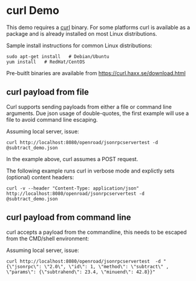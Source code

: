# curl Demo 

This demo requires a [curl](https://curl.haxx.se/) binary.
For some platforms curl is available as a package and is already installed on most Linux distributions.

Sample install instructions for common Linux distributions:

    sudo apt-get install   # Debian/Ubuntu
    yum install   # RedHat/CentOS

Pre-buitlt binaries are available from https://curl.haxx.se/download.html


## curl payload from file

Curl supports sending payloads from either a file or command line arguments.
Due json usage of double-quotes, the first example will use a file to avoid command line escaping.

Assuming local server, issue:

    curl http://localhost:8080/openroad/jsonrpcservertest -d @subtract_demo.json

In the example above, curl assumes a POST request.

The following example runs curl in verbose mode and explictly sets (optional) content headers:

    curl -v --header "Content-Type: application/json" http://localhost:8080/openroad/jsonrpcservertest -d @subtract_demo.json


## curl payload from command line

curl accepts a payload from the commandline, this needs to be escaped from the CMD/shell environment:

Assuming local server, issue:

    curl http://localhost:8080/openroad/jsonrpcservertest  -d "{\"jsonrpc\": \"2.0\", \"id\": 1, \"method\": \"subtract\" , \"params\": {\"subtrahend\": 23.4, \"minuend\": 42.8}}"

